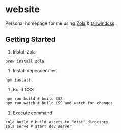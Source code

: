 # website

Personal homepage for me using [Zola](https://github.com/getzola/zola) & [tailwindcss](https://github.com/tailwindlabs/tailwindcss).

## Getting Started

1. Install Zola

```shell
brew install zola
```

1. Install dependencies

```shell
npm install
```

1. Build CSS

```shell
npm run build # build CSS
npm run watch # build CSS and watch for changes
```

1. Execute command

```shell
zola build # build assets to "dist" directory
zola serve # start dev server
```
